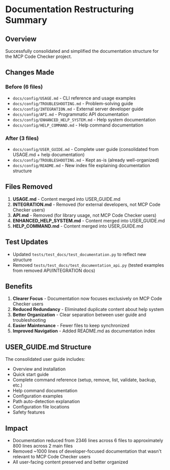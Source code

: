 # Documentation Restructuring Summary

## Overview
Successfully consolidated and simplified the documentation structure for the MCP Code Checker project.

## Changes Made

### Before (6 files)
- `docs/config/USAGE.md` - CLI reference and usage examples
- `docs/config/TROUBLESHOOTING.md` - Problem-solving guide
- `docs/config/INTEGRATION.md` - External server developer guide
- `docs/config/API.md` - Programmatic API documentation
- `docs/config/ENHANCED_HELP_SYSTEM.md` - Help system documentation
- `docs/config/HELP_COMMAND.md` - Help command documentation

### After (3 files)
- `docs/config/USER_GUIDE.md` - Complete user guide (consolidated from USAGE.md + help documentation)
- `docs/config/TROUBLESHOOTING.md` - Kept as-is (already well-organized)
- `docs/config/README.md` - New index file explaining documentation structure

## Files Removed
1. **USAGE.md** - Content merged into USER_GUIDE.md
2. **INTEGRATION.md** - Removed (for external developers, not MCP Code Checker users)
3. **API.md** - Removed (for library usage, not MCP Code Checker users)
4. **ENHANCED_HELP_SYSTEM.md** - Content merged into USER_GUIDE.md
5. **HELP_COMMAND.md** - Content merged into USER_GUIDE.md

## Test Updates
- Updated `tests/test_docs/test_documentation.py` to reflect new structure
- Removed `tests/test_docs/test_documentation_api.py` (tested examples from removed API/INTEGRATION docs)

## Benefits
1. **Clearer Focus** - Documentation now focuses exclusively on MCP Code Checker users
2. **Reduced Redundancy** - Eliminated duplicate content about help system
3. **Better Organization** - Clear separation between user guide and troubleshooting
4. **Easier Maintenance** - Fewer files to keep synchronized
5. **Improved Navigation** - Added README.md as documentation index

## USER_GUIDE.md Structure
The consolidated user guide includes:
- Overview and installation
- Quick start guide
- Complete command reference (setup, remove, list, validate, backup, etc.)
- Help command documentation
- Configuration examples
- Path auto-detection explanation
- Configuration file locations
- Safety features

## Impact
- Documentation reduced from 2346 lines across 6 files to approximately 800 lines across 2 main files
- Removed ~1000 lines of developer-focused documentation that wasn't relevant to MCP Code Checker users
- All user-facing content preserved and better organized
